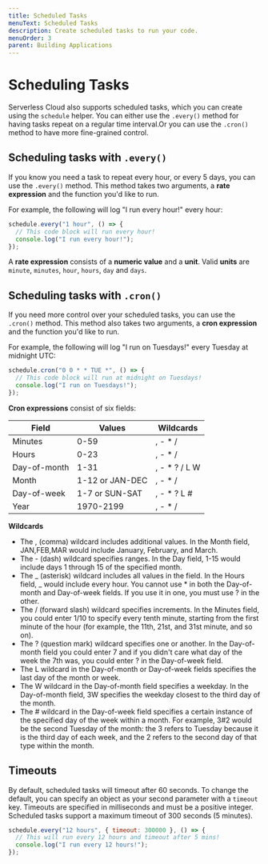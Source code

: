 ```yaml
---
title: Scheduled Tasks
menuText: Scheduled Tasks
description: Create scheduled tasks to run your code.
menuOrder: 3
parent: Building Applications
---
```


# Scheduling Tasks

Serverless Cloud also supports scheduled tasks, which you can create using the `schedule` helper. You can either use the `.every()` method for having tasks repeat on a regular time interval.Or you can use the `.cron()` method to have more fine-grained control.

## Scheduling tasks with `.every()`

If you know you need a task to repeat every hour, or every 5 days, you can use the `.every()` method. This method takes two arguments, a **rate expression** and the function you'd like to run.

For example, the following will log "I run every hour!" every hour:

```javascript
schedule.every("1 hour", () => {
  // This code block will run every hour!
  console.log("I run every hour!");
});
```

A **rate expression** consists of a **numeric value** and a **unit**. Valid **units** are `minute`, `minutes`, `hour`, `hours`, `day` and `days`.

## Scheduling tasks with `.cron()`

If you need more control over your scheduled tasks, you can use the `.cron()` method. This method also takes two arguments, a **cron expression** and the function you'd like to run.

For example, the following will log "I run on Tuesdays!" every Tuesday at midnight UTC:

```javascript
schedule.cron("0 0 * * TUE *", () => {
  // This code block will run at midnight on Tuesdays!
  console.log("I run on Tuesdays!");
});
```

**Cron expressions** consist of six fields:

| Field        | Values          | Wildcards      |
| ------------ | --------------- | -------------- |
| Minutes      | 0-59            | , - \* /       |
| Hours        | 0-23            | , - \* /       |
| Day-of-month | 1-31            | , - \* ? / L W |
| Month        | 1-12 or JAN-DEC | , - \* /       |
| Day-of-week  | 1-7 or SUN-SAT  | , - \* ? L #   |
| Year         | 1970-2199       | , - \* /       |

**Wildcards**

- The , (comma) wildcard includes additional values. In the Month field, JAN,FEB,MAR would include January, February, and March.
- The - (dash) wildcard specifies ranges. In the Day field, 1-15 would include days 1 through 15 of the specified month.
- The _ (asterisk) wildcard includes all values in the field. In the Hours field, _ would include every hour. You cannot use \* in both the Day-of-month and Day-of-week fields. If you use it in one, you must use ? in the other.
- The / (forward slash) wildcard specifies increments. In the Minutes field, you could enter 1/10 to specify every tenth minute, starting from the first minute of the hour (for example, the 11th, 21st, and 31st minute, and so on).
- The ? (question mark) wildcard specifies one or another. In the Day-of-month field you could enter 7 and if you didn't care what day of the week the 7th was, you could enter ? in the Day-of-week field.
- The L wildcard in the Day-of-month or Day-of-week fields specifies the last day of the month or week.
- The W wildcard in the Day-of-month field specifies a weekday. In the Day-of-month field, 3W specifies the weekday closest to the third day of the month.
- The # wildcard in the Day-of-week field specifies a certain instance of the specified day of the week within a month. For example, 3#2 would be the second Tuesday of the month: the 3 refers to Tuesday because it is the third day of each week, and the 2 refers to the second day of that type within the month.

## Timeouts

By default, scheduled tasks will timeout after 60 seconds. To change the default, you can specify an object as your second parameter with a `timeout` key. Timeouts are specified in milliseconds and must be a positive integer. Scheduled tasks support a maximum timeout of 300 seconds (5 minutes).

```javascript
schedule.every("12 hours", { timeout: 300000 }, () => {
  // This will run every 12 hours and timeout after 5 mins!
  console.log("I run every 12 hours!");
});
```
